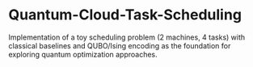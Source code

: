 # Quantum-Cloud-Task-Scheduling
Implementation of a toy scheduling problem (2 machines, 4 tasks) with classical baselines and QUBO/Ising encoding as the foundation for exploring quantum optimization approaches.
